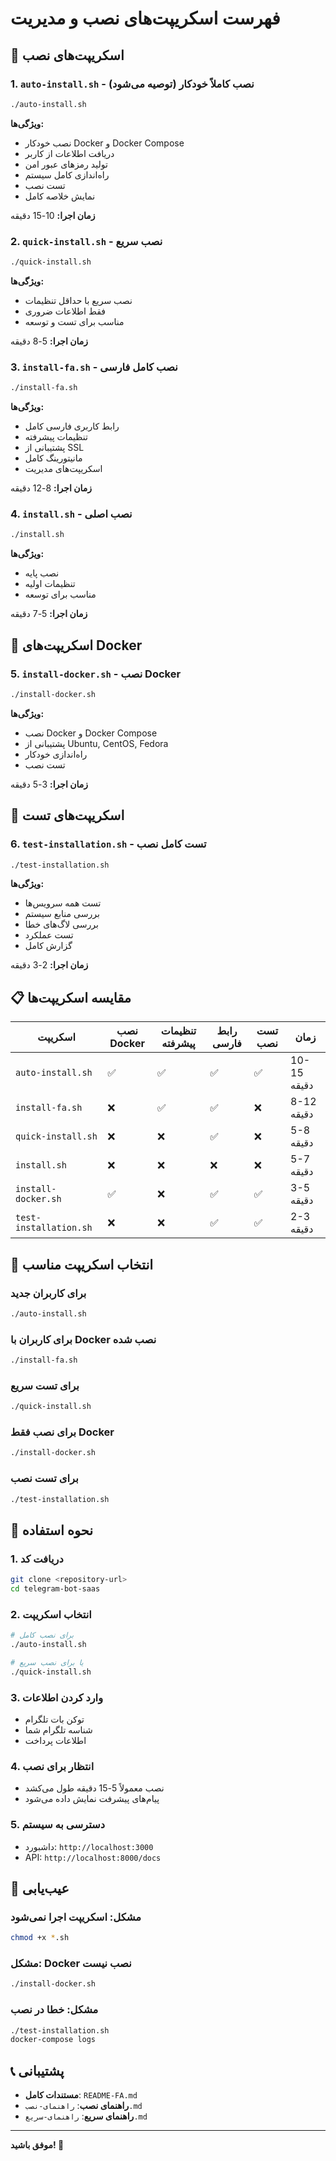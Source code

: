 # فهرست اسکریپت‌های نصب و مدیریت

## 🚀 اسکریپت‌های نصب

### 1. `auto-install.sh` - نصب کاملاً خودکار (توصیه می‌شود)
```bash
./auto-install.sh
```
**ویژگی‌ها:**
- نصب خودکار Docker و Docker Compose
- دریافت اطلاعات از کاربر
- تولید رمزهای عبور امن
- راه‌اندازی کامل سیستم
- تست نصب
- نمایش خلاصه کامل

**زمان اجرا:** 10-15 دقیقه

### 2. `quick-install.sh` - نصب سریع
```bash
./quick-install.sh
```
**ویژگی‌ها:**
- نصب سریع با حداقل تنظیمات
- فقط اطلاعات ضروری
- مناسب برای تست و توسعه

**زمان اجرا:** 5-8 دقیقه

### 3. `install-fa.sh` - نصب کامل فارسی
```bash
./install-fa.sh
```
**ویژگی‌ها:**
- رابط کاربری فارسی کامل
- تنظیمات پیشرفته
- پشتیبانی از SSL
- مانیتورینگ کامل
- اسکریپت‌های مدیریت

**زمان اجرا:** 8-12 دقیقه

### 4. `install.sh` - نصب اصلی
```bash
./install.sh
```
**ویژگی‌ها:**
- نصب پایه
- تنظیمات اولیه
- مناسب برای توسعه

**زمان اجرا:** 5-7 دقیقه

## 🐳 اسکریپت‌های Docker

### 5. `install-docker.sh` - نصب Docker
```bash
./install-docker.sh
```
**ویژگی‌ها:**
- نصب Docker و Docker Compose
- پشتیبانی از Ubuntu, CentOS, Fedora
- راه‌اندازی خودکار
- تست نصب

**زمان اجرا:** 3-5 دقیقه

## 🧪 اسکریپت‌های تست

### 6. `test-installation.sh` - تست کامل نصب
```bash
./test-installation.sh
```
**ویژگی‌ها:**
- تست همه سرویس‌ها
- بررسی منابع سیستم
- بررسی لاگ‌های خطا
- تست عملکرد
- گزارش کامل

**زمان اجرا:** 2-3 دقیقه

## 📋 مقایسه اسکریپت‌ها

| اسکریپت | نصب Docker | تنظیمات پیشرفته | رابط فارسی | تست نصب | زمان |
|---------|-------------|------------------|-------------|----------|------|
| `auto-install.sh` | ✅ | ✅ | ✅ | ✅ | 10-15 دقیقه |
| `install-fa.sh` | ❌ | ✅ | ✅ | ❌ | 8-12 دقیقه |
| `quick-install.sh` | ❌ | ❌ | ✅ | ❌ | 5-8 دقیقه |
| `install.sh` | ❌ | ❌ | ❌ | ❌ | 5-7 دقیقه |
| `install-docker.sh` | ✅ | ❌ | ✅ | ✅ | 3-5 دقیقه |
| `test-installation.sh` | ❌ | ❌ | ✅ | ✅ | 2-3 دقیقه |

## 🎯 انتخاب اسکریپت مناسب

### برای کاربران جدید
```bash
./auto-install.sh
```

### برای کاربران با Docker نصب شده
```bash
./install-fa.sh
```

### برای تست سریع
```bash
./quick-install.sh
```

### برای نصب فقط Docker
```bash
./install-docker.sh
```

### برای تست نصب
```bash
./test-installation.sh
```

## 📝 نحوه استفاده

### 1. دریافت کد
```bash
git clone <repository-url>
cd telegram-bot-saas
```

### 2. انتخاب اسکریپت
```bash
# برای نصب کامل
./auto-install.sh

# یا برای نصب سریع
./quick-install.sh
```

### 3. وارد کردن اطلاعات
- توکن بات تلگرام
- شناسه تلگرام شما
- اطلاعات پرداخت

### 4. انتظار برای نصب
- نصب معمولاً 5-15 دقیقه طول می‌کشد
- پیام‌های پیشرفت نمایش داده می‌شود

### 5. دسترسی به سیستم
- داشبورد: `http://localhost:3000`
- API: `http://localhost:8000/docs`

## 🔧 عیب‌یابی

### مشکل: اسکریپت اجرا نمی‌شود
```bash
chmod +x *.sh
```

### مشکل: Docker نصب نیست
```bash
./install-docker.sh
```

### مشکل: خطا در نصب
```bash
./test-installation.sh
docker-compose logs
```

## 📞 پشتیبانی

- **مستندات کامل**: `README-FA.md`
- **راهنمای نصب**: `راهنمای-نصب.md`
- **راهنمای سریع**: `راهنمای-سریع.md`

---

**موفق باشید! 🚀**